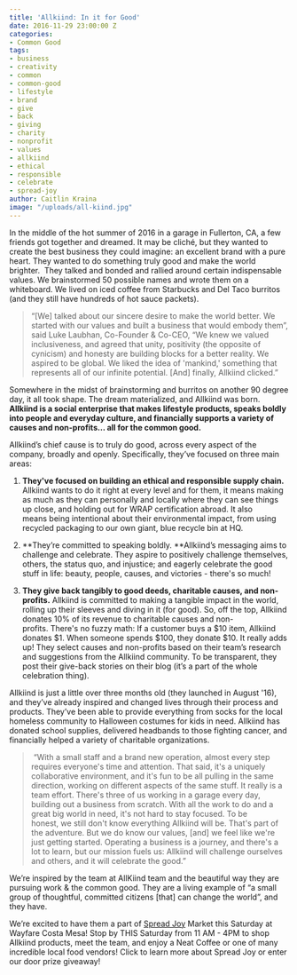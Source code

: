 ```yaml
---
title: 'Allkiind: In it for Good'
date: 2016-11-29 23:00:00 Z
categories:
- Common Good
tags:
- business
- creativity
- common
- common-good
- lifestyle
- brand
- give
- back
- giving
- charity
- nonprofit
- values
- allkiind
- ethical
- responsible
- celebrate
- spread-joy
author: Caitlin Kraina
image: "/uploads/all-kiind.jpg"
---
```


In the middle of the hot summer of 2016 in a garage in Fullerton, CA, a few friends got together and dreamed. It may be cliché, but they wanted to create the best business they could imagine: an excellent brand with a pure heart. They wanted to do something truly good and make the world brighter. 
They talked and bonded and rallied around certain indispensable values. We brainstormed 50 possible names and wrote them on a whiteboard. We lived on iced coffee from Starbucks and Del Taco burritos (and they still have hundreds of hot sauce packets).<!-- more --> 

> “[We] talked about our sincere desire to make the world better. We started with our values and built a business that would embody them”, said Luke Laubhan, Co-Founder & Co-CEO, “We knew we valued inclusiveness, and agreed that unity, positivity (the opposite of cynicism) and honesty are building blocks for a better reality. We aspired to be global. We liked the idea of 'mankind,' something that represents all of our infinite potential. [And] finally, Allkiind clicked.” 

Somewhere in the midst of brainstorming and burritos on another 90 degree day, it all took shape. The dream materialized, and Allkiind was born. **Allkiind is a social enterprise that makes lifestyle products, speaks boldly into people and everyday culture, and financially supports a variety of causes and non-profits… all for the common good.** 

Allkiind’s chief cause is to truly do good, across every aspect of the company, broadly and openly. Specifically, they’ve focused on three main areas:

1. **They've focused on building an ethical and responsible supply chain.** Allkiind wants to do it right at every level and for them, it means making as much as they can personally and locally where they can see things up close, and holding out for WRAP certification abroad. It also means being intentional about their environmental impact, from using recycled packaging to our own giant, blue recycle bin at HQ.

2. **They’re committed to speaking boldly. **Allkiind’s messaging aims to challenge and celebrate. They aspire to positively challenge themselves, others, the status quo, and injustice; and eagerly celebrate the good stuff in life: beauty, people, causes, and victories - there's so much!

3. **They give back tangibly to good deeds, charitable causes, and non-profits.** Allkiind is committed to making a tangible impact in the world, rolling up their sleeves and diving in it (for good). So, off the top, Allkiind donates 10% of its revenue to charitable causes and non-profits. There's no fuzzy math: If a customer buys a $10 item, Allkiind donates $1. When someone spends $100, they donate $10. It really adds up! They select causes and non-profits based on their team’s research and suggestions from the Allkiind community. To be transparent, they post their give-back stories on their blog (it’s a part of the whole celebration thing).

Allkiind is just a little over three months old (they launched in August '16), and they’ve already inspired and changed lives through their process and products. They’ve been able to provide everything from socks for the local homeless community to Halloween costumes for kids in need. Allkiind has donated school supplies, delivered headbands to those fighting cancer, and financially helped a variety of charitable organizations.

>  “With a small staff and a brand new operation, almost every step requires everyone's time and attention. That said, it's a uniquely collaborative environment, and it's fun to be all pulling in the same direction, working on different aspects of the same stuff. It really is a team effort. There's three of us working in a garage every day, building out a business from scratch. With all the work to do and a great big world in need, it's not hard to stay focused. To be honest, we still don't know everything Allkiind will be. That's part of the adventure. But we do know our values, [and] we feel like we're just getting started. Operating a business is a journey, and there's a lot to learn, but our mission fuels us: Allkiind will challenge ourselves and others, and it will celebrate the good.”

We’re inspired by the team at AllKiind team and the beautiful way they are pursuing work & the common good. They are a living example of “a small group of thoughtful, committed citizens [that] can change the world”, and they have.

We’re excited to have them a part of [Spread Joy](wayfare.ticketleap.com/spread-joy) Market this Saturday at Wayfare Costa Mesa! Stop by THIS Saturday from 11 AM - 4PM to shop Allkiind products, meet the team, and enjoy a Neat Coffee or one of many incredible local food vendors! Click to learn more about Spread Joy or enter our door prize giveaway!